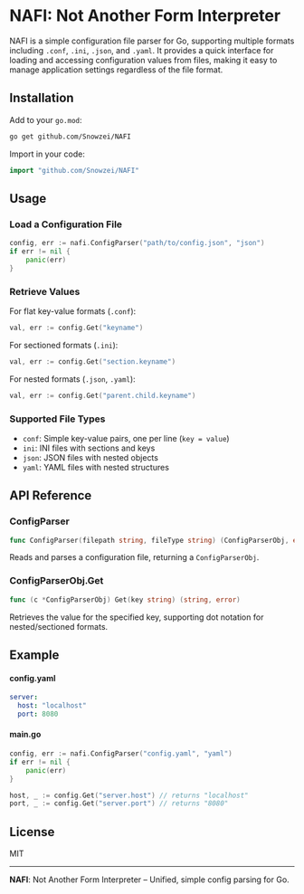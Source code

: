 # NAFI: Not Another Form Interpreter

NAFI is a simple configuration file parser for Go, supporting multiple formats including `.conf`, `.ini`, `.json`, and `.yaml`. It provides a quick interface for loading and accessing configuration values from files, making it easy to manage application settings regardless of the file format.

## Installation

Add to your `go.mod`:

```bash
go get github.com/Snowzei/NAFI
```

Import in your code:

```go
import "github.com/Snowzei/NAFI"
```

## Usage

### Load a Configuration File

```go
config, err := nafi.ConfigParser("path/to/config.json", "json")
if err != nil {
    panic(err)
}
```

### Retrieve Values

For flat key-value formats (`.conf`):

```go
val, err := config.Get("keyname")
```

For sectioned formats (`.ini`):

```go
val, err := config.Get("section.keyname")
```

For nested formats (`.json`, `.yaml`):

```go
val, err := config.Get("parent.child.keyname")
```

### Supported File Types

- `conf`: Simple key-value pairs, one per line (`key = value`)
- `ini`: INI files with sections and keys
- `json`: JSON files with nested objects
- `yaml`: YAML files with nested structures

## API Reference

### ConfigParser

```go
func ConfigParser(filepath string, fileType string) (ConfigParserObj, error)
```

Reads and parses a configuration file, returning a `ConfigParserObj`.

### ConfigParserObj.Get

```go
func (c *ConfigParserObj) Get(key string) (string, error)
```

Retrieves the value for the specified key, supporting dot notation for nested/sectioned formats.

## Example

#### config.yaml

```yaml
server:
  host: "localhost"
  port: 8080
```

#### main.go

```go
config, err := nafi.ConfigParser("config.yaml", "yaml")
if err != nil {
    panic(err)
}

host, _ := config.Get("server.host") // returns "localhost"
port, _ := config.Get("server.port") // returns "8080"
```

## License

MIT

---

**NAFI**: Not Another Form Interpreter – Unified, simple config parsing for Go.